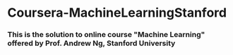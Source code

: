 # Coursera-MachineLearningStanford
### This is the solution to online course "Machine Learning" offered by Prof. Andrew Ng, Stanford University